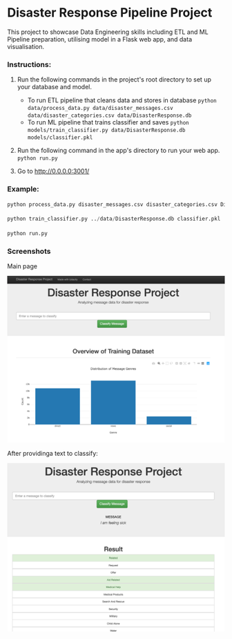 # Disaster Response Pipeline Project


This project to showcase Data Engineering skills including ETL and ML Pipeline preparation, utilising model in a Flask web app, and data visualisation.

### Instructions:
1. Run the following commands in the project's root directory to set up your database and model.

    - To run ETL pipeline that cleans data and stores in database
        `python data/process_data.py data/disaster_messages.csv data/disaster_categories.csv data/DisasterResponse.db`
    - To run ML pipeline that trains classifier and saves
        `python models/train_classifier.py data/DisasterResponse.db models/classifier.pkl`

2. Run the following command in the app's directory to run your web app.
    `python run.py`
    
3. Go to http://0.0.0.0:3001/

### Example:


```python
python process_data.py disaster_messages.csv disaster_categories.csv DisasterResponse.db

python train_classifier.py ../data/DisasterResponse.db classifier.pkl

python run.py
```

    

### Screenshots

Main page

![Screenshot](Screenshot_main.png)   
     

After providinga text to classify:

![Screenshot](ScreenShot_1.png) 